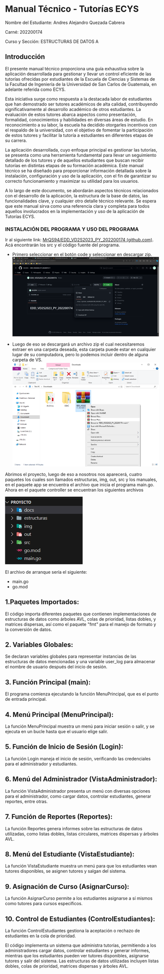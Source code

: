 # Manual Técnico - Tutorías ECYS
Nombre del Estudiante: Andres Alejandro Quezada Cabrera

Carné: 202200174

Curso y Sección: ESTRUCTURAS DE DATOS A

## Introducción

El presente manual técnico proporciona una guía exhaustiva sobre la aplicación desarrollada para gestionar y llevar un control eficiente de las tutorías ofrecidas por estudiantes de la Escuela de Ciencias y Sistemas de la Facultad de Ingeniería de la Universidad de San Carlos de Guatemala, en adelante referida como ECYS.

Esta iniciativa surge como respuesta a la destacada labor de estudiantes que han demostrado ser tutores académicos de alta calidad, contribuyendo significativamente al desarrollo académico de otros estudiantes. La evaluación de estos tutores abarca aspectos como presentación, formalidad, conocimientos y habilidades en diversas áreas de estudio. En reconocimiento a su labor, la escuela ha decidido otorgarles incentivos con el respaldo de la universidad, con el objetivo de fomentar la participación de estos tutores y facilitar la tutoría a estudiantes en diferentes etapas de su carrera.

La aplicación desarrollada, cuyo enfoque principal es gestionar las tutorías, se presenta como una herramienta fundamental para llevar un seguimiento detallado de los tutores y de aquellos estudiantes que buscan recibir tutorías en distintas etapas de su formación académica. Este manual técnico se ha diseñado para proporcionar información detallada sobre la instalación, configuración y uso de la aplicación, con el fin de garantizar su correcto funcionamiento y maximizar su utilidad para los usuarios.

A lo largo de este documento, se abordarán aspectos técnicos relacionados con el desarrollo de la aplicación, la estructura de la base de datos, las funcionalidades clave, y cualquier otro detalle técnico relevante. Se espera que este manual sirva como una referencia clara y completa para todos aquellos involucrados en la implementación y uso de la aplicación de Tutorías ECYS.

### INSTALACIÓN DEL PROGRAMA Y USO DEL PROGRAMA
Ir al siguiente link: [MrQS94/EDD_VD2S2023_PY_202200174 (github.com)](https://github.com/MrQS94/EDD_VD2S2023_PY_202200174/). Acá encontrarán los src y el código fuente del programa.
 - Primero seleccionar en el botón code y seleccionar en descargar zip.
![Lenguajes](../img/github.png)

 - Luego de eso se descargará un archivo zip el cual necesitaremos extraer en una carpeta deseada, esta carpeta puede estar en cualquier lugar de su computadora, pero lo podemos incluir dentro de alguna carpeta de VS.
![Lenguajes](../img/archive.png)

Abrimos el proyecto, luego de eso a nosotros nos aparecerá, cuatro paquetes los cuales son llamados estructuras, img, out, src y los manuales, en el paquete app se encuentra el archivo que inicia el programa main.go.
Ahora en el paquete controller se encuentran los siguientes archivos

![Lenguajes](../img/controller.png)

El archivo de arranque sería el siguiente:
 - main.go
 - go.mod


## 1.Paquetes Importados:
El código importa diferentes paquetes que contienen implementaciones de estructuras de datos como árboles AVL, colas de prioridad, listas dobles, y matrices dispersas, así como el paquete "fmt" para el manejo de formato y la conversión de datos.

## 2. Variables Globales:
Se declaran variables globales para representar instancias de las estructuras de datos mencionadas y una variable user_log para almacenar el nombre de usuario después del inicio de sesión.

## 3. Función Principal (main):
El programa comienza ejecutando la función MenuPrincipal, que es el punto de entrada principal.

## 4. Menú Principal (MenuPrincipal):
La función MenuPrincipal muestra un menú para iniciar sesión o salir, y se ejecuta en un bucle hasta que el usuario elige salir.

## 5. Función de Inicio de Sesión (Login):
La función Login maneja el inicio de sesión, verificando las credenciales para el administrador y estudiantes.

## 6. Menú del Administrador (VistaAdministrador):
La función VistaAdministrador presenta un menú con diversas opciones para el administrador, como cargar datos, controlar estudiantes, generar reportes, entre otras.

## 7. Función de Reportes (Reportes):
La función Reportes genera informes sobre las estructuras de datos utilizadas, como listas dobles, listas circulares, matrices dispersas y árboles AVL.

## 8. Menú del Estudiante (VistaEstudiante):
La función VistaEstudiante muestra un menú para que los estudiantes vean tutores disponibles, se asignen tutores y salgan del sistema.

## 9. Asignación de Curso (AsignarCurso):
La función AsignarCurso permite a los estudiantes asignarse a sí mismos como tutores para cursos específicos.

## 10. Control de Estudiantes (ControlEstudiantes):
La función ControlEstudiantes gestiona la aceptación o rechazo de estudiantes en la cola de prioridad.

El código implementa un sistema que administra tutorías, permitiendo a los administradores cargar datos, controlar estudiantes y generar informes, mientras que los estudiantes pueden ver tutores disponibles, asignarse tutores y salir del sistema. Las estructuras de datos utilizadas incluyen listas dobles, colas de prioridad, matrices dispersas y árboles AVL.